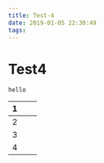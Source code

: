 ```yaml
---
title: Test-4
date: 2019-01-05 22:30:49
tags:
---
```


# Test4 

```
hello
```



| 1    |      |      |
| ---- | ---- | ---- |
| 2    |      |      |
| 3    |      |      |
| 4    |      |      |

